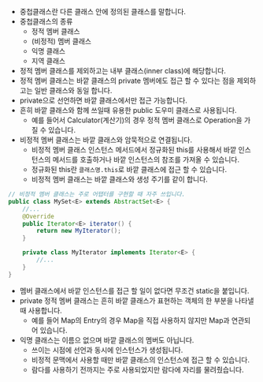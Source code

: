 * 중첩클래스란 다른 클래스 안에 정의된 클래스를 말합니다. 
* 중첩클래스의 종류
  * 정적 멤버 클래스 
  * (비정적) 멤버 클래스 
  * 익명 클래스 
  * 지역 클래스
* 정적 멤버 클래스를 제외하고는 내부 클래스(inner class)에 해당합니다. 
* 정적 멤버 클래스는 바깥 클래스의 private 멤버에도 접근 할 수 있다는 점을 제외하고는 일반 클래스와 동일 합니다. 
* private으로 선언하면 바깥 클래스에서만 접근 가능합니다. 
* 흔히 바깥 클래스와 함께 쓰일때 유용한 public 도우미 클래스로 사용됩니다.
  * 예를 들어서 Calculator(계산기)의 경우 정적 멤버 클래스로 Operation을 가질 수 있습니다. 
* 비정적 멤버 클래스는 바깥 클래스와 암묵적으로 연결됩니다.
  * 비정적 멤버 클래스 인스턴스 메서드에서 정규화된 this를 사용해서 바깥 인스턴스의 메서드를 호출하거나 바깥 인스턴스의 참조를 가져올 수 있습니다.
  * 정규화된 this란 `클래스명.this`로 바깥 클래스에 접근 할 수 있습니다. 
  * 비정적 멤버 클래스는 바깥 클래스와 생성 주기를 같이 합니다.
```java
// 비정적 멤버 클래스는 주로 어탭터를 구현할 때 자주 쓰입니다. 
public class MySet<E> extends AbstractSet<E> {
    //...
    @Override
    public Iterator<E> iterator() {
        return new MyIterator();
    }

    private class MyIterator implements Iterator<E> {
        //...
    }
}
```
* 멤버 클래스에서 바깥 인스턴스를 접근 할 일이 없다면 무조건 static을 붙입니다. 
* private 정적 멤버 클래스는 흔히 바깥 클래스가 표현하는 객체의 한 부분을 나타낼때 사용합니다. 
  * 예를 들어 Map의 Entry의 경우 Map을 직접 사용하지 않지만 Map과 연관되어 있습니다. 
* 익명 클래스는 이름으 없으며 바깥 클래스의 멤버도 아닙니다. 
  * 쓰이는 시점에 선언과 동시에 인스턴스가 생성됩니다. 
  * 비정적 문맥에서 사용할 때만 바깥 클래스의 인스턴스에 접근 할 수 있습니다. 
  * 람다를 사용하기 전까지는 주로 사용되었지만 람다에 자리를 물려줬습니다. 